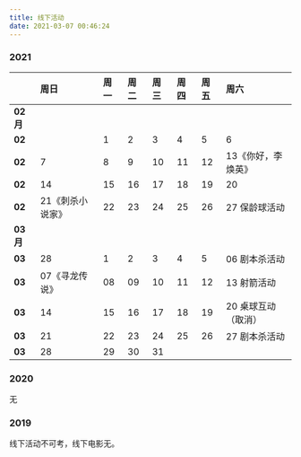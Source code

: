 ```yaml
---
title: 线下活动
date: 2021-03-07 00:46:24
---
```


### 2021

||周日|周一|周二|周三|周四|周五|周六|
|--|:--|:--|:--|:--|:--|:--|:--|
|**02月**||||||||
|**02**||1|2|3|4|5|6|
|**02**|7|8|9|10|11|12|13《你好，李焕英》|
|**02**|14|15|16|17|18|19|20|
|**02**|21《刺杀小说家》|22|23|24|25|26|27 保龄球活动|
|**03月**||||||||
|**03**|28|1|2|3|4|5|06 剧本杀活动|
|**03**|07《寻龙传说》|08|09|10|11|12|13 射箭活动|
|**03**|14|15|16|17|18|19|20 桌球互动（取消）|
|**03**|21|22|23|24|25|26|27 剧本杀活动|
|**03**|28|29|30|31||||



### 2020

无

### 2019

线下活动不可考，线下电影无。
